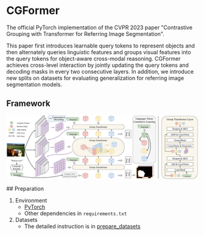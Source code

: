 # CGFormer
The official PyTorch implementation of the CVPR 2023 paper "Contrastive Grouping with Transformer for Referring Image Segmentation".

This paper first introduces learnable query tokens to represent objects and then alternately queries linguistic features and groups visual features into the query tokens for object-aware cross-modal reasoning. CGFormer achieves cross-level interaction by jointly updating the query tokens and decoding masks in every two consecutive layers. In addition, we introduce new splits on datasets for evaluating generalization for referring image segmentation models.

## Framework
<p align="center">
  <img src="image/framework.jpg" width="600">
</p>
## Preparation

1. Environment
   - [PyTorch](www.pytorch.org) 
   - Other dependencies in `requirements.txt`
2. Datasets
   - The detailed instruction is in [prepare_datasets](data/READEME.md)
